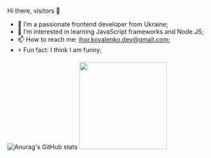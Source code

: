 Hi there, visitors 👋

- 🔭 I’m a passionate frontend developer from Ukraine;  
- 🌱 I’m interested in learning JavaScript frameworks and Node.JS;
- 📫 How to reach me: ihor.kovalenko.dev@gmail.com;
- ⚡ Fun fact: I think I am funny;

![Anurag's GitHub stats](https://github-readme-stats.vercel.app/api?username=ihorkovalenko27&show_icons=true&theme=) 
<img src="https://user-images.githubusercontent.com/77886931/153088287-f02191bc-7010-4656-8f8c-0ddc700bdf45.gif" width="200" height="200"/>
